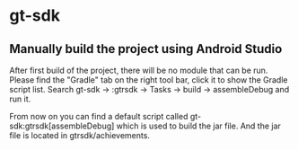 # gt-sdk

## Manually build the project using Android Studio

After first build of the project, there will be no module that can be run. Please find the "Gradle" tab on the right tool bar, click it to show the Gradle script list. Search gt-sdk -> :gtrsdk -> Tasks -> build -> assembleDebug and run it. 

From now on you can find a default script called gt-sdk:gtrsdk[assembleDebug] which is used to build the jar file. And the jar file is located in gtrsdk/achievements.
